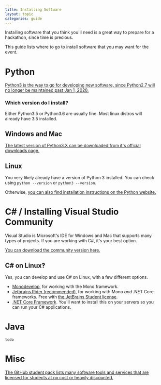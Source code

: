```yaml
---
title: Installing Software
layout: topic
categories: guide
---
```


Installing software that you think you'll need is a great way to prepare for a
hackathon, since time is precious.

This guide lists where to go to install software that you may want for the event.

# Python

[Python3 is the way to go for developing new software, since Python2.7 will no longer be maintained past Jan 1, 2020.][rip-py-2.7]

### Which version do I install?

Either Python3.5 or Python3.6 are usually fine. Most linux distros will already
have 3.5 installed.

## Windows and Mac

[The latest version of Python3.X can be downloaded from it's official downloads page.][python-downloads]

## Linux

You very likely already have a version of Python 3 installed. You can check using
`python --version` or `python3 --version`.

Otherwise, [you can also find installation instructions on the Python website.][python-downloads]

[rip-py-2.7]: https://pythonclock.org/
[python-downloads]: https://www.python.org/downloads/

# C# / Installing Visual Studio Community

Visual Studio is Microsoft's IDE for Windows and Mac that supports many types
of projects. If you are working with C#, it's your best option.

[You can download the community version here.][visual-studio-community]

## C# on Linux‽

Yes, you can develop and use C# on Linux, with a few different options.

- [Monodevelop][monodevelop], for working with the Mono framework.
- [Jetbrains Rider (recommended)][rider], for working with Mono _and_ .NET Core frameworks.
  Free with [the JetBrains Student license][jetbrains-student].
- [.NET Core Framework][netcore]. You'll want to install this on your servers so you can run
your C# applications.

# Java

`todo`

[visual-studio-community]: https://www.visualstudio.com/vs/community/
[monodevelop]: http://www.monodevelop.com/
[rider]: https://www.jetbrains.com/rider/
[netcore]: https://www.microsoft.com/net/learn/get-started
[jetbrains-student]: https://www.jetbrains.com/student/

# Misc

[The GitHub student pack lists many software tools and services that are licensed for students at no cost or heavily discounted.][student-pack]

[student-pack]: https://education.github.com/pack
